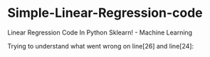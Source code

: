 # Simple-Linear-Regression-code
 Linear Regression Code In Python Sklearn! - Machine Learning

Trying to understand what went wrong on line[26] and line[24]:
